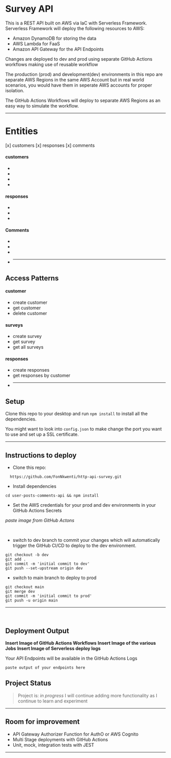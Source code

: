 # Survey API

This is a REST API built on AWS via IaC with Serverless Framework.
Serverless Framework will deploy the following resources to AWS:

- Amazon DynamoDB for storing the data
- AWS Lambda for FaaS
- Amazon API Gateway for the API Endpoints

Changes are deployed to dev and prod using separate GitHub Actions workflows making use of reusable workflow

The production (prod) and development(dev) environments in this repo are separate AWS Regions in the same AWS Account but in real world scenarios, you would have them in seperate AWS accounts for proper isolation.

The GitHub Actions Workflows will deploy to separate AWS Regions as an easy way to simulate the workflow.

---

# Entities

[x] customers
[x] responses
[x] comments

#### customers

-
-
-
-

#### responses

-
-
-

#### Comments

-
-
-
- ***

## **Access Patterns**

#### customer

- create customer
- get customer
- delete customer

#### surveys

- create survey
- get survey
- get all surveys

#### responses

- create responses
- get responses by customer
- ***

## **Setup**

Clone this repo to your desktop and run `npm install` to install all the dependencies.

You might want to look into `config.json` to make change the port you want to use and set up a SSL certificate.

---

## **Instructions to deploy**

- Clone this repo:

```
  https://github.com/FonNkwenti/http-api-survey.git
```

- Install dependencies

```
cd user-posts-comments-api && npm install
```

- Set the AWS credentials for your prod and dev environments in your GitHub Actions Secrets

_paste image from GitHub Actons_

<br />

- switch to dev branch to commit your changes which will automatically trigger the GitHub CI/CD to deploy to the dev environment.

```
git checkout -b dev
git add .
git commit -m 'initial commit to dev'
git push --set-upstream origin dev

```

- switch to main branch to deploy to prod

```
git checkout main
git merge dev
git commit -m 'initial commit to prod'
git push -u origin main

```

---

<br />

## Deployment Output

**Insert Image of GitHub Actions Workflows**
**Insert Image of the various Jobs**
**Insert Image of Serverless deploy logs**

Your API Endpoints will be available in the GitHub Actions Logs

```
paste output of your endpoints here

```

## Project Status

> Project is: *in progress* I will continue adding more functionality as I continue to learn and experiment

---

## Room for improvement

- API Gateway Authorizer Function for AuthO or AWS Cognito
- Multi Stage deployments with GitHub Actions
- Unit, mock, integration tests with JEST

---
